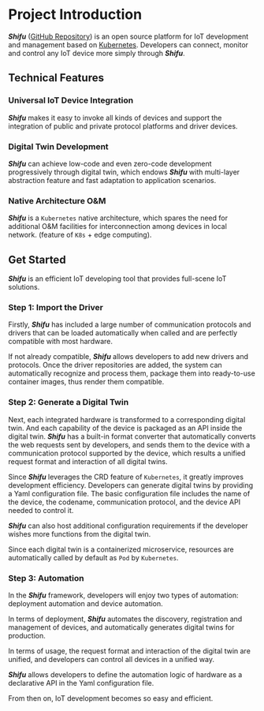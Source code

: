 # Project Introduction

***Shifu*** ([GitHub Repository](https://github.com/Edgenesis/shifu)) is an open source platform for IoT development and management based on [Kubernetes](https://kubernetes.io/). Developers can connect, monitor and control any IoT device more simply through ***Shifu***.

## Technical Features

### Universal IoT Device Integration

***Shifu*** makes it easy to invoke all kinds of devices and support the integration of public and private protocol platforms and driver devices.

### Digital Twin Development

***Shifu*** can achieve low-code and even zero-code development progressively through digital twin, which endows ***Shifu*** with multi-layer abstraction feature and fast adaptation to application scenarios.

### Native Architecture O&M

***Shifu*** is a `Kubernetes` native architecture, which spares the need for additional O&M facilities for interconnection among devices in local network. (feature of `K8s` + edge computing).

<!-- ## Video Introduction

!-- <video width="100%" controls>
    <source src="https://bianwuji.com/stuff/videos/techintro.mp4" type="video/mp4"></source>
</video> -- -->

## Get Started

***Shifu*** is an efficient IoT developing tool that provides full-scene IoT solutions. 

### Step 1: Import the Driver 

Firstly, ***Shifu*** has included a large number of communication protocols and drivers that can be loaded automatically when called and are perfectly compatible with most hardware.
 
If not already compatible, ***Shifu*** allows developers to add new drivers and protocols. Once the driver repositories are added, the system can automatically recognize and process them, package them into ready-to-use container images, thus render them compatible. 

### Step 2: Generate a Digital Twin 
 
Next, each integrated hardware is transformed to a corresponding digital twin. And each capability of the device is packaged as an API inside the digital twin. ***Shifu*** has a built-in format converter that automatically converts the web requests sent by developers, and sends them to the device with a communication protocol supported by the device, which results a unified request format and interaction of all digital twins. 

Since ***Shifu*** leverages the CRD feature of `Kubernetes`, it greatly improves development efficiency. Developers can generate digital twins by providing a Yaml configuration file. The basic configuration file includes the name of the device, the codename, communication protocol, and the device API needed to control it. 

***Shifu*** can also host additional configuration requirements if the developer wishes more functions from the digital twin.

Since each digital twin is a containerized microservice, resources are automatically called by default as `Pod` by `Kubernetes`. 

### Step 3: Automation 
 
In the ***Shifu*** framework, developers will enjoy two types of automation: deployment automation and device automation. 

In terms of deployment, ***Shifu*** automates the discovery, registration and management of devices, and automatically generates digital twins for production. 

In terms of usage, the request format and interaction of the digital twin are unified, and developers can control all devices in a unified way. 

***Shifu*** allows developers to define the automation logic of hardware as a declarative API in the Yaml configuration file. 
 
From then on, IoT development becomes so easy and efficient. 